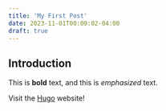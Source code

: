 ```yaml
---
title: 'My First Post'
date: 2023-11-01T00:00:02-04:00
draft: true
---
```


## Introduction

This is **bold** text, and this is *emphasized* text.

Visit the [Hugo](https://gohugo.io) website!


